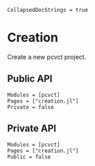 ```@meta
CollapsedDocStrings = true
```

# Creation

Create a new pcvct project.

## Public API
```@autodocs
Modules = [pcvct]
Pages = ["creation.jl"]
Private = false
```

## Private API
```@autodocs
Modules = [pcvct]
Pages = ["creation.jl"]
Public = false
```